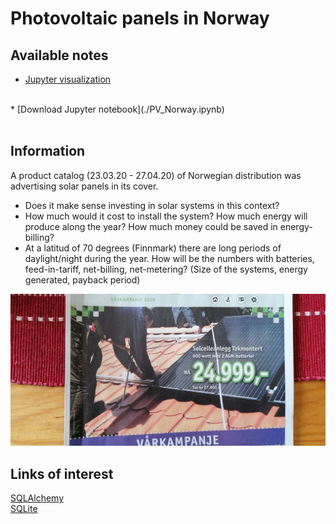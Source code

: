 # Photovoltaic panels in Norway

## Available notes
* [Jupyter visualization](./PV_Norway.html)
<br>
* [Download Jupyter notebook](./PV_Norway.ipynb)
<br><br>

## Information
A product catalog (23.03.20 - 27.04.20) of Norwegian distribution was advertising solar panels in its cover.<br>
* Does it make sense investing in solar systems in this context?
* How much would it cost to install the system? How much energy will produce along the year? How much money could be saved in energy-billing?
* At a latitud of 70 degrees (Finnmark) there are long periods of daylight/night during the year. How will be the numbers with batteries, feed-in-tariff, net-billing, net-metering? (Size of the systems, energy generated, payback period) <br>

![magazine](./Hytte_magazine.jpeg)

## Links of interest
[SQLAlchemy](https://www.sqlalchemy.org/)
<br>
[SQLite](https://www.sqlite.org/index.html)